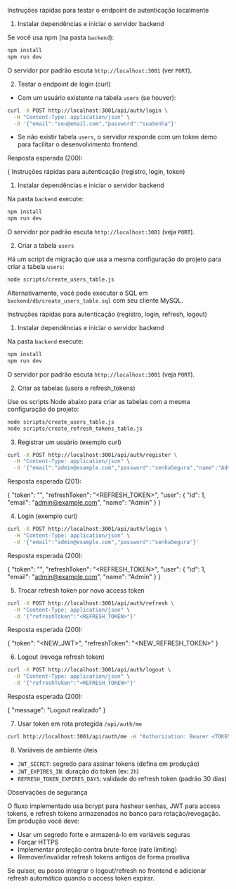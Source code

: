 Instruções rápidas para testar o endpoint de autenticação localmente

1) Instalar dependências e iniciar o servidor backend

Se você usa npm (na pasta `backend`):

```bash
npm install
npm run dev
```

O servidor por padrão escuta `http://localhost:3001` (ver `PORT`).

2) Testar o endpoint de login (curl)

- Com um usuário existente na tabela `users` (se houver):

```bash
curl -X POST http://localhost:3001/api/auth/login \
  -H "Content-Type: application/json" \
  -d '{"email":"seu@email.com","password":"suaSenha"}'
```

- Se não existir tabela `users`, o servidor responde com um token demo para facilitar o desenvolvimento frontend.

Resposta esperada (200):

{
  Instruções rápidas para autenticação (registro, login, token)

  1) Instalar dependências e iniciar o servidor backend

  Na pasta `backend` execute:

  ```bash
  npm install
  npm run dev
  ```

  O servidor por padrão escuta `http://localhost:3001` (veja `PORT`).

  2) Criar a tabela `users`

  Há um script de migração que usa a mesma configuração do projeto para criar a tabela `users`:

  ```bash
  node scripts/create_users_table.js
  ```

  Alternativamente, você pode executar o SQL em `backend/db/create_users_table.sql` com seu cliente MySQL.

  Instruções rápidas para autenticação (registro, login, refresh, logout)

  1) Instalar dependências e iniciar o servidor backend

  Na pasta `backend` execute:

  ```bash
  npm install
  npm run dev
  ```

  O servidor por padrão escuta `http://localhost:3001` (veja `PORT`).

  2) Criar as tabelas (users e refresh_tokens)

  Use os scripts Node abaixo para criar as tabelas com a mesma configuração do projeto:

  ```bash
  node scripts/create_users_table.js
  node scripts/create_refresh_tokens_table.js
  ```

  3) Registrar um usuário (exemplo curl)

  ```bash
  curl -X POST http://localhost:3001/api/auth/register \
    -H "Content-Type: application/json" \
    -d '{"email":"admin@example.com","password":"senhaSegura","name":"Admin"}'
  ```

  Resposta esperada (201):

  {
    "token": "<JWT>",
    "refreshToken": "<REFRESH_TOKEN>",
    "user": { "id": 1, "email": "admin@example.com", "name": "Admin" }
  }

  4) Login (exemplo curl)

  ```bash
  curl -X POST http://localhost:3001/api/auth/login \
    -H "Content-Type: application/json" \
    -d '{"email":"admin@example.com","password":"senhaSegura"}'
  ```

  Resposta esperada (200):

  {
    "token": "<JWT>",
    "refreshToken": "<REFRESH_TOKEN>",
    "user": { "id": 1, "email": "admin@example.com", "name": "Admin" }
  }

  5) Trocar refresh token por novo access token

  ```bash
  curl -X POST http://localhost:3001/api/auth/refresh \
    -H "Content-Type: application/json" \
    -d '{"refreshToken":"<REFRESH_TOKEN>"}'
  ```

  Resposta esperada (200):

  {
    "token": "<NEW_JWT>",
    "refreshToken": "<NEW_REFRESH_TOKEN>"
  }

  6) Logout (revoga refresh token)

  ```bash
  curl -X POST http://localhost:3001/api/auth/logout \
    -H "Content-Type: application/json" \
    -d '{"refreshToken":"<REFRESH_TOKEN>"}'
  ```

  Resposta esperada (200):

  { "message": "Logout realizado" }

  7) Usar token em rota protegida `/api/auth/me`

  ```bash
  curl http://localhost:3001/api/auth/me -H "Authorization: Bearer <TOKEN_AQUI>"
  ```

  8) Variáveis de ambiente úteis

  - `JWT_SECRET`: segredo para assinar tokens (defina em produção)
  - `JWT_EXPIRES_IN`: duração do token (ex: `2h`)
  - `REFRESH_TOKEN_EXPIRES_DAYS`: validade do refresh token (padrão 30 dias)

  Observações de segurança

  O fluxo implementado usa bcrypt para hashear senhas, JWT para access tokens, e refresh tokens armazenados no banco para rotação/revogação. Em produção você deve:

  - Usar um segredo forte e armazená-lo em variáveis seguras
  - Forçar HTTPS
  - Implementar proteção contra brute-force (rate limiting)
  - Remover/invalidar refresh tokens antigos de forma proativa

  Se quiser, eu posso integrar o logout/refresh no frontend e adicionar refresh automático quando o access token expirar.
